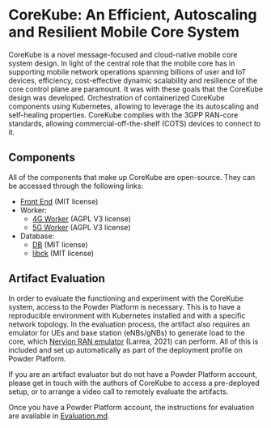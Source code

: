 # CoreKube: An Efficient, Autoscaling and Resilient Mobile Core System

CoreKube is a novel message-focused and cloud-native mobile core system design. In light of the central role that the mobile core has in supporting mobile network operations spanning billions of user and IoT devices, efficiency, cost-effective dynamic scalability and resilience of the core control plane are paramount. It was with these goals that the CoreKube design was developed. Orchestration of containerized CoreKube components using Kubernetes, allowing to leverage the its autoscaling and self-healing properties. CoreKube complies with the 3GPP RAN-core standards, allowing commercial-off-the-shelf (COTS) devices to connect to it.

## Components

All of the components that make up CoreKube are open-source. They can be accessed through the following links:
- [Front End](https://github.com/j0lama/CoreKubeFrontend) (MIT license)
- Worker:
  - [4G Worker](https://github.com/andrewferguson/corekube-worker) (AGPL V3 license)
  - [5G Worker](https://github.com/andrewferguson/corekube5g-worker) (AGPL V3 license)
- Database:
  - [DB](https://github.com/j0lama/CoreKubeDB) (MIT license)
  - [libck](https://github.com/j0lama/libck) (MIT license)

## Artifact Evaluation

In order to evaluate the functioning and experiment with the CoreKube system, access to the Powder Platform is necessary. This is to have a reproducible environment with Kubernetes installed and with a specific network topology. In the evaluation process, the artifact also requires an emulator for UEs and base station (eNBs/gNBs) to generate load to the core, which [Nervion RAN emulator](https://github.com/netsys-edinburgh/nervion-powder) (Larrea, 2021) can perform. All of this is included and set up automatically as part of the deployment profile on Powder Platform.

If you are an artifact evaluator but do not have a Powder Platform account, please get in touch with the authors of CoreKube to access a pre-deployed setup, or to arrange a video call to remotely evaluate the artifacts.

Once you have a Powder Platform account, the instructions for evaluation are available in [Evaluation.md](./docs/Evaluation.md).
